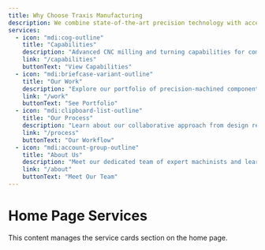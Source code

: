 ```yaml
---
title: Why Choose Traxis Manufacturing
description: We combine state-of-the-art precision technology with accessible, expert-driven human partnership to deliver exceptional results.
services:
  - icon: "mdi:cog-outline"
    title: "Capabilities"
    description: "Advanced CNC milling and turning capabilities for complex geometries and tight tolerances across various materials."
    link: "/capabilities"
    buttonText: "View Capabilities"
  - icon: "mdi:briefcase-variant-outline"
    title: "Our Work"
    description: "Explore our portfolio of precision-machined components for aerospace, medical, and industrial applications."
    link: "/work"
    buttonText: "See Portfolio"
  - icon: "mdi:clipboard-list-outline"
    title: "Our Process"
    description: "Learn about our collaborative approach from design review to final delivery, ensuring quality at every step."
    link: "/process"
    buttonText: "Our Workflow"
  - icon: "mdi:account-group-outline"
    title: "About Us"
    description: "Meet our dedicated team of expert machinists and learn about our Austin-based facility and commitment to quality."
    link: "/about"
    buttonText: "Meet Our Team"
---
```


# Home Page Services

This content manages the service cards section on the home page.